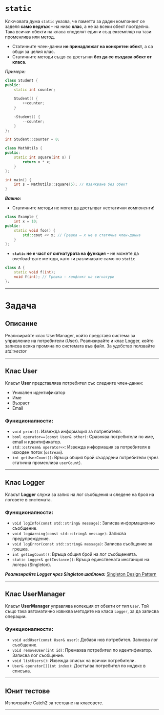 # `static`

Ключовата дума `static` указва, че паметта за даден компонент се заделя **само веднъж** – на ниво **клас**, а не за всеки обект поотделно. Така всички обекти на класа споделят един и същ екземпляр на тази променлива или метод.
- Статичните член-данни **не принадлежат на конкретен обект**, а са общи за целия клас.
- Статичните методи също са достъпни **без да се създава обект от класа**.

*Примери:*
```cpp
class Student {
public:
	static int counter;
	
	Student() {
		++counter;
	}
	
	~Student() {
		--counter;
	}
};

int Student::counter = 0;
```

```cpp
class MathUtils {
public:
    static int square(int x) {
        return x * x;
    }
};

int main() {
	int s = MathUtils::square(5); // Извикване без обект
}
```

***Важно:***
- Статичните методи не могат да достъпват нестатични компоненти!

```cpp
class Example {
    int x = 10;
public:
    static void foo() {
        std::cout << x; // Грешка – x не е статична член-данна
    }
};
```

- **`static` не е част от сигнатурата на функция** – не можете да overload-вате методи, като ги различавате само по `static`

```cpp
class A {
    static void f(int);
    void f(int); // Грешка – конфликт на сигнатури
};
```

---
# Задача
## Описание

Реализирайте клас UserManager, който представя система за управление на потребители (User). Реализирайте и клас Logger, който записва всяка промяна по системата във файл. За удобство ползвайте *std::vector*

---
## Клас **User**

Класът **User** представлява потребител със следните член-данни:
- Уникален идентификатор
- Име
- Възраст
- Email
### Функционалности:
- `void print()`: Извежда информация за потребителя.
- `bool operator==(const User& other)`: Сравнява потребители по име, email и идентификатор.
- `std::ostream& operator<<`: Извежда информация за потребителя в изходен поток (`ostream`).
- `int getUserCount()`: Връща общия брой създадени потребители (чрез статична променлива `userCount`).

---
## Клас **Logger**

Класът **Logger** служи за запис на лог съобщения и следене на броя на логовете в системата.

### Функционалности:

- `void logInfo(const std::string& message)`: Записва информационно съобщение.
- `void logWarning(const std::string& message)`: Записва предупреждение.
- `void logError(const std::string& message)`: Записва съобщение за грешка.
- `int getLogCount()`: Връща общия брой на лог съобщенията.
- `static Logger& getInstance()`: Връща единствената инстанция на логера (Singleton).

***Реализирайте Logger чрез Singleton шаблона:***
[Singleton Design Pattern](https://refactoring.guru/design-patterns/singleton)

---
## Клас **UserManager**

Класът **UserManager** управлява колекция от обекти от тип `User`. Той също така автоматично извиква методите на класа `Logger`, за да записва операции.

### Функционалности:
- `void addUser(const User& user)`: Добавя нов потребител. Записва лог съобщение.
- `void removeUser(int id)`: Премахва потребител по идентификатор. Записва лог съобщение.
- `void listUsers()`: Извежда списък на всички потребители.
- `User& operator[](int index)`: Достъпва потребител по индекс в списъка.

---
## Юнит тестове

Използвайте Catch2 за тестване на класовете.

---
